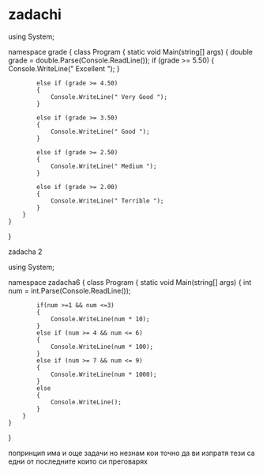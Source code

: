 # zadachi


using System;

namespace grade
{
    class Program
    {
        static void Main(string[] args)
        {
            double grade = double.Parse(Console.ReadLine());
            if (grade >= 5.50)
            {
                Console.WriteLine(" Excellent ");
            }

            else if (grade >= 4.50)
            {
                Console.WriteLine(" Very Good ");
            }

            else if (grade >= 3.50)
            {
                Console.WriteLine(" Good ");
            }

            else if (grade >= 2.50)
            {
                Console.WriteLine(" Medium ");
            }

            else if (grade >= 2.00)
            {
                Console.WriteLine(" Terrible ");
            }
        }
    }
}



zadacha 2



using System;

namespace zadacha6
{
    class Program
    {
        static void Main(string[] args)
        {
            int num = int.Parse(Console.ReadLine());

            if(num >=1 && num <=3)
            {
                Console.WriteLine(num * 10);
            }
            else if (num >= 4 && num <= 6)
            {
                Console.WriteLine(num * 100);
            }
            else if (num >= 7 && num <= 9)
            {
                Console.WriteLine(num * 1000);
            }
            else
            {
                Console.WriteLine();
            }
        }
    }
}




попринцип има и още задачи но незнам кои точно да ви изпратя тези са едни от последните които си преговарях
